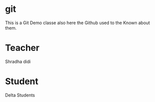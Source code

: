 # git
This is a Git Demo classe also here the Github used to the Known about them.

# Teacher 
Shradha didi

# Student 
Delta Students